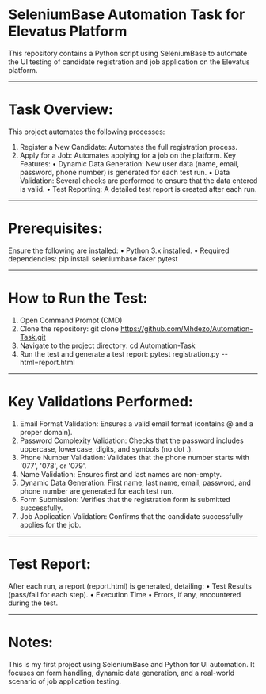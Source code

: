 # SeleniumBase Automation Task for Elevatus Platform
This repository contains a Python script using SeleniumBase to automate the UI testing of candidate registration and job application on the Elevatus platform.

________________________________________
# Task Overview:
This project automates the following processes:
1.	Register a New Candidate: Automates the full registration process.
2.	Apply for a Job: Automates applying for a job on the platform.
Key Features:
•	Dynamic Data Generation: New user data (name, email, password, phone number) is generated for each test run.
•	Data Validation: Several checks are performed to ensure that the data entered is valid.
•	Test Reporting: A detailed test report is created after each run.
________________________________________
# Prerequisites:
Ensure the following are installed:
•	Python 3.x installed.
•	Required dependencies: pip install seleniumbase faker pytest
________________________________________
# How to Run the Test:
1.	Open Command Prompt (CMD)
2.	Clone the repository: git clone https://github.com/Mhdezo/Automation-Task.git
3.	Navigate to the project directory: cd Automation-Task
4.	Run the test and generate a test report: pytest registration.py --html=report.html
________________________________________
# Key Validations Performed:
1.	Email Format Validation: Ensures a valid email format (contains @ and a proper domain).
2.	Password Complexity Validation: Checks that the password includes uppercase, lowercase, digits, and symbols (no dot .).
3.	Phone Number Validation: Validates that the phone number starts with '077', '078', or '079'.
4.	Name Validation: Ensures first and last names are non-empty.
5.	Dynamic Data Generation: First name, last name, email, password, and phone number are generated for each test run.
6.	Form Submission: Verifies that the registration form is submitted successfully.
7.	Job Application Validation: Confirms that the candidate successfully applies for the job.
________________________________________
# Test Report:
After each run, a report (report.html) is generated, detailing:
•	Test Results (pass/fail for each step).
•	Execution Time
•	Errors, if any, encountered during the test.
________________________________________
# Notes:
This is my first project using SeleniumBase and Python for UI automation. It focuses on form handling, dynamic data generation, and a real-world scenario of job application testing.
